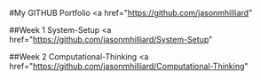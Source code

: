 #My GITHUB Portfolio
<a href="https://github.com/jasonmhilliard" </a>

##Week 1 System-Setup
<a href="https://github.com/jasonmhilliard/System-Setup" </a>

##Week 2 Computational-Thinking
<a href="https://github.com/jasonmhilliard/Computational-Thinking" </a>
